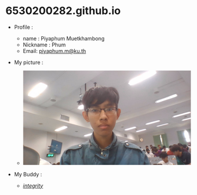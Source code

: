 # 6530200282.github.io

- Profile : 
  - name : Piyaphum Muetkhambong
  - Nickname : Phum
  - Email: piyaphum.m@ku.th

- My picture :
  - ![Me](WIN_25671130_14_52_43_Pro.jpg)

- My Buddy :
  - *[integrity](https://6530200851.github.io/integrity)* 
